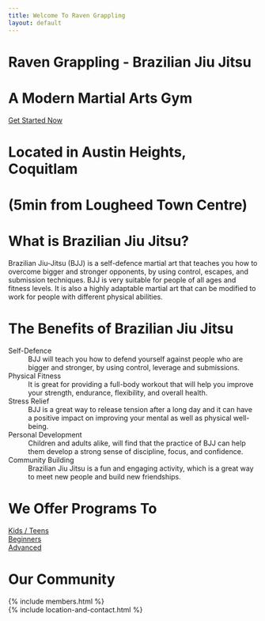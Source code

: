 ```yaml
---
title: Welcome To Raven Grappling
layout: default
---
```


<div class="container-fluid rg-landing-raven">
  <div class="container">
    <div class="rg-welcome">
      <h1 class="display-3 fw-bold">Raven Grappling - Brazilian Jiu Jitsu</h1>
      <h1 class="display-4 fw-bold">A Modern Martial Arts Gym</h1>
  </div>
    <a href="/memberships" class="rg-button">Get Started Now</a>
  </div>
  <div class="container">
    <div class="rg-welcome">
      <h1 class="display-5 fw-bold">Located in Austin Heights, Coquitlam</h1>
      <h1 class="display-6 fw-bold">(5min from Lougheed Town Centre)</h1>
    </div>  
</div>

<div class="container py-5 px-4 p-lg-4">
  <h1 class="text-center fw-bold">What is Brazilian Jiu Jitsu?</h1>
  <p>
    Brazilian Jiu-Jitsu (BJJ) is a self-defence martial art that teaches you how to overcome bigger and stronger opponents, by using control, escapes, and submission techniques. BJJ is very suitable for people of all ages and fitness levels. It is also a highly adaptable martial art that can be modified to work for people with different physical abilities.
  </p>
</div>

<div class="container py-3 px-4 p-lg-3 rg-container-bg">
  <h1 class="text-center fw-bold">The  Benefits of Brazilian Jiu Jitsu</h1>

  <dl>
    <dt>
      Self-Defence
    </dt>
    <dd>
      BJJ will teach you how to defend yourself against people who are bigger and stronger, by using control, leverage and submissions.
    </dd>
    <dt>
      Physical Fitness
    </dt>
    <dd>
      It is great for providing a full-body workout that will help you improve your strength, endurance, flexibility, and overall health.
    </dd>
    <dt>
      Stress Relief
    </dt>
    <dd>
      BJJ is a great way to release tension after a long day and it can have a positive impact on improving your mental as well as physical well-being.
    </dd>
    <dt>
      Personal Development
    </dt>
    <dd>
      Children and adults alike, will find that the practice of BJJ can help them develop a strong sense of discipline, focus, and confidence.
    </dd>
    <dt>
      Community Building
    </dt>
    <dd>
      Brazilian Jiu Jitsu is a fun and engaging activity, which is a great way to meet new people and build new friendships.
    </dd>
  </dl>
</div>

<div class="container py-3 px-4 p-lg-3">
  <h1 class="text-center fw-bold">We Offer Programs To</h1>
  <div class="rg-image-buttons">
    <a href="/kids-teens">
      <div class="rg-image-button-kids"></div>
      <span>Kids / Teens</span>
    </a>
    <a href="/beginners">
      <div class="rg-image-button-beginners"></div>
      <span>Beginners</span>
    </a>
    <a href="/advanced">
      <div class="rg-image-button-advanced"></div>
      <span>Advanced</span>
    </a>
  </div>
</div>

<div class="container py-3 px-4 p-lg-3">
  <h1 class="text-center fw-bold">Our Community</h1>

<div class="container py-3 px-4 p-lg-3">
    {% include members.html %}
</div>

<div class="container">
  {% include location-and-contact.html %}
</div>
